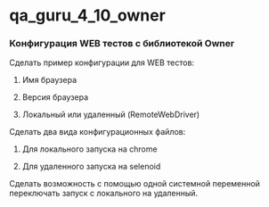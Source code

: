 # qa_guru_4_10_owner

### Конфигурация WEB тестов c библиотекой Owner

Сделать пример конфигурации для WEB тестов:

1. Имя браузера

2. Версия браузера

3. Локальный или удаленный (RemoteWebDriver)

Сделать два вида конфигурационных файлов:

1. Для локального запуска на chrome

2. Для удаленного запуска на selenoid

Сделать возможность с помощью одной системной переменной переключать запуск с локального на удаленный.